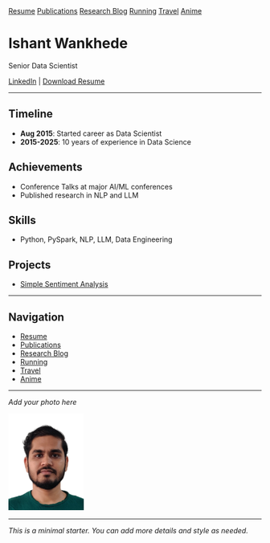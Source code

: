 <link rel="stylesheet" href="style.css">

<div class="navbar">
  <a href="/">Resume</a>
  <a href="publications.html">Publications</a>
  <a href="blog.html">Research Blog</a>
  <a href="running.html">Running</a>
  <a href="travel.html">Travel</a>
  <a href="anime.html">Anime</a>
</div>

# Ishant Wankhede

Senior Data Scientist

[LinkedIn](https://www.linkedin.com/in/your-linkedin) | [Download Resume](resume.pdf)

---

## Timeline
- **Aug 2015**: Started career as Data Scientist
- **2015-2025**: 10 years of experience in Data Science

## Achievements
- Conference Talks at major AI/ML conferences
- Published research in NLP and LLM

## Skills
- Python, PySpark, NLP, LLM, Data Engineering

## Projects
- [Simple Sentiment Analysis](https://github.com/yourusername/sentiment-analysis)

---

## Navigation
- [Resume](/)
- [Publications](publications.html)
- [Research Blog](blog.html)
- [Running](running.html)
- [Travel](travel.html)
- [Anime](anime.html)

---

*Add your photo here*

<img src="profile.jpg" alt="Ishant Wankhede" width="150"/>

---

*This is a minimal starter. You can add more details and style as needed.*

